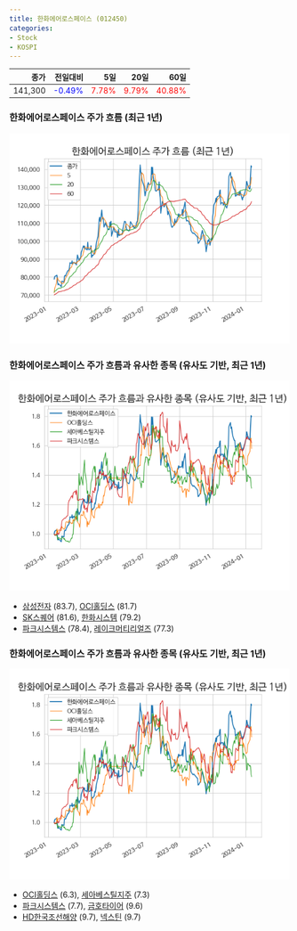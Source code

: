 ```yaml
---
title: 한화에어로스페이스 (012450)
categories:
- Stock
- KOSPI
---
```


|종가|전일대비|5일|20일|60일|
|---:|-------:|--:|---:|---:|
|141,300|<span style="color: blue">-0.49%</span>|<span style="color: red">7.78%</span>|<span style="color: red">9.79%</span>|<span style="color: red">40.88%</span>|

<!-- more -->
### 한화에어로스페이스 주가 흐름 (최근 1년)
![012450](/assets/images/stock/012450.png)


### 한화에어로스페이스 주가 흐름과 유사한 종목 (유사도 기반, 최근 1년)
![012450](/assets/images/stock/012450_sim.png)

- [삼성전자](/005930/) (83.7), [OCI홀딩스](/010060/) (81.7)
- [SK스퀘어](/402340/) (81.6), [한화시스템](/272210/) (79.2)
- [파크시스템스](/140860/) (78.4), [레이크머티리얼즈](/281740/) (77.3)


### 한화에어로스페이스 주가 흐름과 유사한 종목 (유사도 기반, 최근 1년)
![012450](/assets/images/stock/012450_sim.png)

- [OCI홀딩스](/010060/) (6.3), [세아베스틸지주](/001430/) (7.3)
- [파크시스템스](/140860/) (7.7), [금호타이어](/073240/) (9.6)
- [HD한국조선해양](/009540/) (9.7), [넥스틴](/348210/) (9.7)